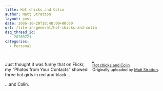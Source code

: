 ```yaml
---
title: Hot chicks and Colin
author: Matt Stratton
layout: post
date: 2006-10-29T18:48:00+00:00
url: /life-in-general/hot-chicks-and-colin
dsq_thread_id:
  - 28260721
categories:
  - Personal

---
```

<div style="float:right;margin-left:10px;margin-bottom:10px;">
  <a href="https://www.flickr.com/photos/mugsy/282942926/" title="photo sharing"><img src="https://static.flickr.com/88/282942926_37ade03ccc_m.jpg" alt="" style="border:solid 2px #000000;" /></a> <br /> <span style="font-size:.9em;margin-top:0;"> <a href="https://www.flickr.com/photos/mugsy/282942926/">Hot chicks and Colin</a> <br /> Originally uploaded by <a href="https://www.flickr.com/people/mugsy/">Matt Stratton</a>. </span>
</div>

Just thought it was funny that on Flickr, my &#8220;Photos from Your Contacts&#8221; showed three hot girls in red and black&#8230;

&#8230;and Colin.